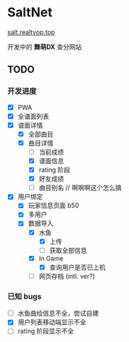 # SaltNet
[salt.realtvop.top](https://salt.realtvop.top)

开发中的 **舞萌DX** 查分网站

## TODO

### 开发进度

- [x] PWA
- [x] 全谱面列表
- [x] 谱面详情
    - [x] 全部曲目
    - [x] 曲目详情
        - [ ] 当前成绩
        - [x] 谱面信息
        - [x] rating 阶段
        - [x] 好友成绩
        - [ ] 曲目别名 // 啊啊啊这个怎么搞
- [x] 用户绑定
    - [x] 玩家信息页面 b50
    - [x] 多用户
    - [x] 数据导入
        - [x] 水鱼
            - [x] 上传
            - [ ] 获取全部信息
        - [x] In Game
            - [x] 查询用户是否已上机
        - [ ] 网页存档 (intl. ver?)

### 已知 bugs

- [ ] 水鱼曲绘信息不全，尝试自建
- [x] 用户列表移动端显示不全
- [ ] rating 阶段显示不全